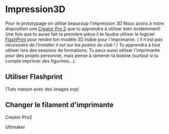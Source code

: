 # Impression3D

Pour le prototypage on utilise beaucoup l'impression 3D 
Nous avons à notre disposition une [Creator Pro 2](https://www.flashforge.com/download-center/51) que tu apprendra à utiliser bien évidemment! Une fois que tu auras fait ta première pièce il te faudra utiliser le logiciel [FlashPrint](https://www.flashforge.com/download-center/63) pour rendre ton modèle 3D lisible pour l'imprimante. *( Il n'est pas nécéssaire de l'installer il est sur les postes du club ! )* Tu apprendra à tout utiliser lors des sessions de formations.
Tu peux aussi utiliser l'imprimante pour des projets personnel, mais pense à ramener ta bobine (surtout si tu compte imprimer des figurines...).

## Utiliser Flashprint 

(Tuto maison avec des images svp)

## Changer le filament d'imprimante

Creator Pro2 

Ultimaker



